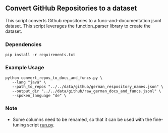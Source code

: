 ## Convert GitHub Repositories to a dataset

This script converts Github repositories to a func-and-documentation jsonl dataset. This script leverages the function_parser library to create the dataset.

### Dependencies

    pip install -r requirements.txt
    
### Example Usage

    python convert_repos_to_docs_and_funcs.py \
       --lang "java" \
       --path_to_repos "../../data/github/german_respository_names.json" \
       --output_dir "../../data/github/raw_german_docs_and_funcs.jsonl" \
       --spoken_language "de" \



### Note
 - Some columns need to be renamed, so that it can be used with the fine-tuning script [run.py](https://github.com/microsoft/CodeBERT/blob/master/GraphCodeBERT/codesearch/run.py).